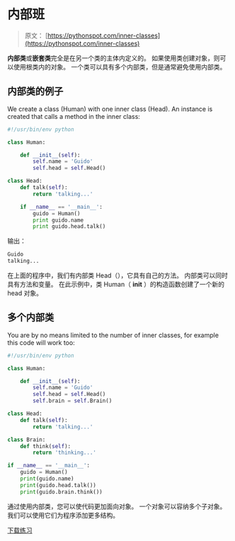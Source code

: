 # 内部班

> 原文： [https://pythonspot.com/inner-classes](https://pythonspot.com/inner-classes)

**内部类**或**嵌套类**完全是在另一个类的主体内定义的。 如果使用类创建对象，则可以使用根类内的对象。 一个类可以具有多个内部类，但是通常避免使用内部类。

## 内部类的例子

We create a class (Human) with one inner class (Head).
An instance is created that calls a method in the inner class:

```py
#!/usr/bin/env python

class Human:

    def __init__(self):
        self.name = 'Guido'
        self.head = self.Head()

class Head:
    def talk(self):
        return 'talking...'

    if __name__ == '__main__':
        guido = Human()
        print guido.name
        print guido.head.talk()

```

输出：

```py
Guido
talking...

```

在上面的程序中，我们有内部类 Head（），它具有自己的方法。 内部类可以同时具有方法和变量。 在此示例中，类 Human（ **init** ）的构造函数创建了一个新的 head 对象。

## 多个内部类

You are by no means limited to the number of inner classes, for example this code will work too:

```py
#!/usr/bin/env python

class Human:

    def __init__(self):
        self.name = 'Guido'
        self.head = self.Head()
        self.brain = self.Brain()

class Head:
    def talk(self):
        return 'talking...'

class Brain:
    def think(self):
        return 'thinking...'

if __name__ == '__main__':
    guido = Human()
    print(guido.name)
    print(guido.head.talk())
    print(guido.brain.think())

```

通过使用内部类，您可以使代码更加面向对象。 一个对象可以容纳多个子对象。 我们可以使用它们为程序添加更多结构。

[下载练习](https://pythonspot.com/download-oop-exercises/)